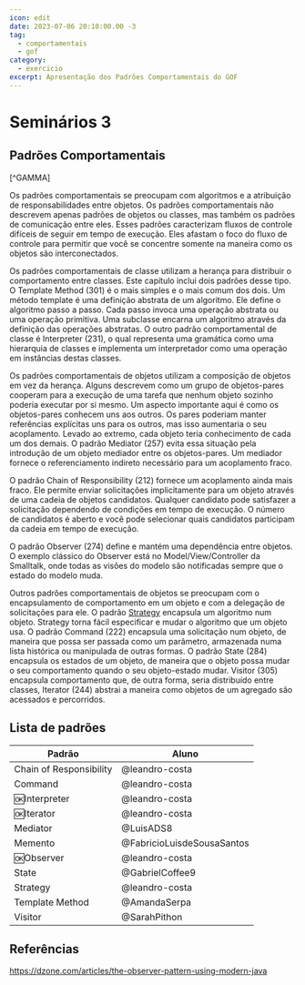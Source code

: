 ```yaml
---
icon: edit
date: 2023-07-06 20:10:00.00 -3
tag:
  - comportamentais
  - gof
category:
  - exercicio
excerpt: Apresentação dos Padrões Comportamentais do GOF
---
```


# Seminários 3

## Padrões Comportamentais

[^GAMMA]


Os padrões comportamentais se preocupam com algoritmos e a atribuição de responsabilidades entre objetos. Os padrões comportamentais não descrevem apenas padrões de objetos ou classes, mas também os padrões de comunicação entre eles. Esses padrões caracterizam fluxos de controle difíceis de seguir em tempo de execução. Eles afastam o foco do fluxo de controle para permitir que você se concentre somente na maneira como os objetos são interconectados.

Os padrões comportamentais de classe utilizam a herança para distribuir o comportamento entre classes. Este capítulo inclui dois padrões desse tipo. O Template Method (301) é o mais simples e o mais comum dos dois. Um método template é uma definição abstrata de um algoritmo. Ele define o algoritmo passo a passo. Cada passo invoca uma operação abstrata ou uma operação primitiva. Uma subclasse encarna um algoritmo através da definição das operações abstratas. O outro padrão comportamental de classe é Interpreter (231), o qual representa uma gramática como uma hierarquia de classes e implementa um interpretador como uma operação em instâncias destas classes.

Os padrões comportamentais de objetos utilizam a composição de objetos em vez da herança. Alguns descrevem como um grupo de objetos-pares cooperam para a execução de uma tarefa que nenhum objeto sozinho poderia executar por si mesmo. Um aspecto importante aqui é como os objetos-pares conhecem uns aos outros. Os pares poderiam manter referências explícitas uns para os outros, mas isso aumentaria o seu acoplamento. Levado ao extremo, cada objeto teria conhecimento de cada um dos demais. O padrão Mediator (257) evita essa situação pela introdução de um objeto mediador entre os objetos-pares. Um mediador fornece o referenciamento indireto necessário para um acoplamento fraco.

O padrão Chain of Responsibility (212) fornece um acoplamento ainda mais fraco. Ele permite enviar solicitações implicitamente para um objeto através de uma cadeia de objetos candidatos. Qualquer candidato pode satisfazer a solicitação dependendo de condições em tempo de execução. O número de candidatos é aberto e você pode selecionar quais candidatos participam da cadeia em tempo de execução.

O padrão Observer (274) define e mantém uma dependência entre objetos. O exemplo clássico do Observer está no Model/View/Controller da Smalltalk, onde todas as visões do modelo são notificadas sempre que o estado do modelo muda.

Outros padrões comportamentais de objetos se preocupam com o encapsulamento de comportamento em um objeto e com a delegação de solicitações para ele. O padrão [Strategy](../04_Strategy.md) encapsula um algoritmo num objeto. Strategy torna fácil especificar e mudar o algoritmo que um objeto usa. O padrão Command (222) encapsula uma solicitação num objeto, de maneira que possa ser passada como um parâmetro, armazenada numa lista histórica ou manipulada de outras formas. O padrão State (284) encapsula os estados de um objeto, de maneira que o objeto possa mudar o seu comportamento quando o seu objeto-estado mudar. Visitor (305) encapsula comportamento que, de outra forma, seria distribuído entre classes, Iterator (244) abstrai a maneira como objetos de um agregado são acessados e percorridos.

## Lista de padrões
| Padrão                  | Aluno                      |
| ----------------------- | -------------------------- |
| Chain of Responsibility | @leandro-costa             |
| Command                 | @leandro-costa             |
| 🆗Interpreter           | @leandro-costa             |
| 🆗Iterator              | @leandro-costa             |
| Mediator                | @LuisADS8                  |
| Memento                 | @FabricioLuisdeSousaSantos |
| 🆗Observer                | @leandro-costa             |
| State                   | @GabrielCoffee9            |
| Strategy                | @leandro-costa             |
| Template Method         | @AmandaSerpa               |
| Visitor                 | @SarahPithon               |

## Referências

<!-- @include: ../../bib/bib.md -->

https://dzone.com/articles/the-observer-pattern-using-modern-java